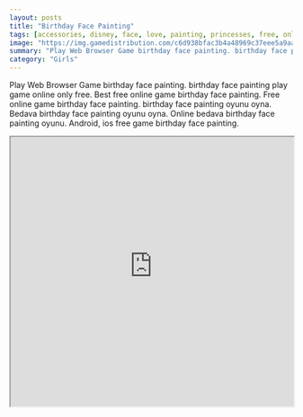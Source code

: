 ```yaml
---
layout: posts
title: "Birthday Face Painting"
tags: [accessories, disney, face, love, painting, princesses, free, online, games, oyna, game, free, games, play, play, games]
image: "https://img.gamedistribution.com/c6d938bfac3b4a48969c37eee5a9aa4f.jpg"
summary: "Play Web Browser Game birthday face painting. birthday face painting play game online only free. Best free online game birthday face painting. Free online game birthday face painting. birthday face painting oyunu oyna. Bedava birthday face painting oyunu oyna. Online bedava birthday face painting oyunu. Android, ios free game birthday face painting."
category: "Girls"
---
```


Play Web Browser Game birthday face painting. birthday face painting play game online only free. Best free online game birthday face painting. Free online game birthday face painting. birthday face painting oyunu oyna. Bedava birthday face painting oyunu oyna. Online bedava birthday face painting oyunu. Android, ios free game birthday face painting.

<iframe width="100%" height="480px;" src="https://html5.gamedistribution.com/c6d938bfac3b4a48969c37eee5a9aa4f/"></iframe>
